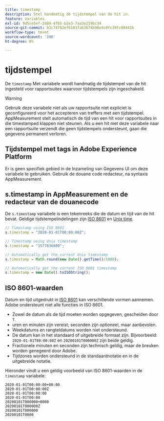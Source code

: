 ```yaml
---
title: timestamp
description: Stel handmatig de tijdstempel van de hit in.
feature: Variables
exl-id: 9d5ce5ef-2d84-4f65-b2e3-7aa3e219bc34
source-git-commit: b3c74782ef6183fa63674b98e4c0fc39fc09441b
workflow-type: tm+mt
source-wordcount: '246'
ht-degree: 0%

---
```


# tijdstempel

De `timestamp` Met variabele wordt handmatig de tijdstempel van de hit ingesteld voor rapportsuites waarvoor tijdstempels zijn ingeschakeld.

>[!WARNING]
>
>Gebruik deze variabele niet als uw rapportsuite niet expliciet is geconfigureerd voor het accepteren van treffers met een tijdstempel. AppMeasurement stelt automatisch de tijd van een hit voor rapportsuites in die timestamped klappen niet steunen. Als u een hit met deze variabele naar een rapportsuite verzendt die geen tijdstempels ondersteunt, gaan die gegevens permanent verloren.

## Tijdstempel met tags in Adobe Experience Platform

Er is geen specifiek gebied in de Inzameling van Gegevens UI om deze variabele te gebruiken. Gebruik de douane code redacteur, na syntaxis AppMeasurement.

## s.timestamp in AppMeasurement en de redacteur van de douanecode

De `s.timestamp` variabele is een tekenreeks die de datum en tijd van de hit bevat. Geldige tijdstempelindelingen zijn [ISO 8601](https://en.wikipedia.org/wiki/ISO_8601) en [Unix time](https://en.wikipedia.org/wiki/Unix_time).

```js
// Timestamp using ISO 8601
s.timestamp = "2020-01-01T00:00:00Z";

// Timestamp using Unix timestamp
s.timestamp = "1577836800";

// Automatically get the current Unix timestamp
s.timestamp = Math.round(new Date().getTime()/1000);

// Automatically get the current ISO 8601 timestamp
s.timestamp = new Date().toISOString();
```

## ISO 8601-waarden

Datum en tijd uitgedrukt in [ISO 8601](https://en.wikipedia.org/wiki/ISO_8601) kan verschillende vormen aannemen. Adobe ondersteunt niet alle functies in ISO 8601.

* Zowel de datum als de tijd moeten worden opgegeven, gescheiden door `T`.
* uren en minuten zijn vereist; seconden zijn optioneel, maar aanbevolen.
* Weekdatums en rangteldatums worden niet ondersteund.
* De datum kan in het standaard of uitgebreide formaat zijn. Bijvoorbeeld: `2020-01-01T00:00:00Z` en `20200101T000000Z` zijn beide geldig.
* Fractionele minuten en seconden zijn technisch geldig, maar de breuken worden genegeerd door Adobe.
* Tijdzones worden ondersteund in de standaardnotatie en in de uitgebreide notatie.

Hieronder vindt u een geldig voorbeeld van ISO 8601-waarden in de `timestamp` variabele:

```text
2020-01-01T00:00:00+00:00
2020-01-01T00:00:00Z
2020-01-01T00:00:00
2020-01-01T00:00
20200101T000000+0000
20200101T000000Z
20200101T000000
20200101T0000
```
